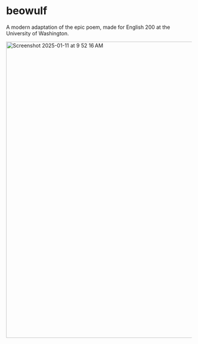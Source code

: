 # beowulf
A modern adaptation of the epic poem, made for English 200 at the University of Washington.

<img width="806" alt="Screenshot 2025-01-11 at 9 52 16 AM" src="https://github.com/user-attachments/assets/831a12c3-b63a-415e-8da6-300b78548800" />
